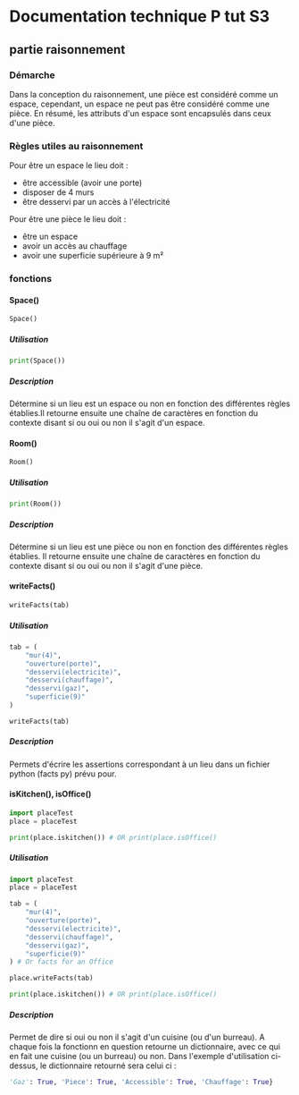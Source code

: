 # Documentation technique P tut S3

## partie raisonnement

### Démarche

Dans la conception du raisonnement, une pièce est considéré comme un espace, cependant, un espace ne peut pas être considéré comme une pièce. En résumé,  les attributs d'un espace sont encapsulés dans ceux d'une pièce.

### Règles utiles au raisonnement 

Pour être un espace le lieu doit :
- être accessible (avoir une porte)
- disposer de 4 murs
- être desservi par un accès à l'électricité

Pour être une pièce le lieu doit :
- être un espace
- avoir un accès au chauffage
- avoir une superficie supérieure à 9 m²


### fonctions

#### Space()

```python
Space()
```
##### Utilisation

```python
print(Space())
```

##### Description

Détermine si un lieu est un espace ou non en fonction des différentes règles établies.Il retourne ensuite une chaîne de caractères en fonction du contexte disant si ou oui ou non il s'agit d'un espace.

#### Room()

```python
Room()
```
##### Utilisation

```python
print(Room())

```
##### Description

Détermine si un lieu est une pièce ou non en fonction des différentes règles établies. Il retourne ensuite une chaîne de caractères en fonction du contexte disant si ou oui ou non il s'agit d'une pièce.

#### writeFacts()

```python
writeFacts(tab)
```

##### Utilisation

```python
tab = (
    "mur(4)",
    "ouverture(porte)",
    "desservi(electricite)",
    "desservi(chauffage)",
    "desservi(gaz)",
    "superficie(9)"
)

writeFacts(tab)
```
##### Description

Permets d'écrire les assertions correspondant à un lieu dans un fichier python (facts py) prévu pour.

#### isKitchen(), isOffice()

```python
import placeTest
place = placeTest

print(place.iskitchen()) # OR print(place.isOffice()
```

##### Utilisation

```python
import placeTest
place = placeTest

tab = (
    "mur(4)",
    "ouverture(porte)",
    "desservi(electricite)",
    "desservi(chauffage)",
    "desservi(gaz)",
    "superficie(9)"
) # Or facts for an Office

place.writeFacts(tab)

print(place.iskitchen()) # OR print(place.isOffice()
```

##### Description

Permet de dire si oui ou non il s'agit d'un cuisine (ou d'un burreau). A chaque fois la fonctionn en question retourne un dictionnaire, avec ce qui en fait une cuisine (ou un burreau) ou non. Dans l'exemple d'utilisation ci-dessus, le dictionnaire retourné sera celui ci :
```python
'Gaz': True, 'Piece': True, 'Accessible': True, 'Chauffage': True}
```
